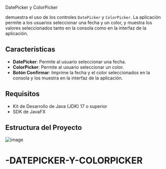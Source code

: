  DatePicker y ColorPicker

 demuestra el uso de los controles `DatePicker` y `ColorPicker`. La aplicación permite a los usuarios seleccionar una fecha y un color, y muestra los valores seleccionados tanto en la consola como en la interfaz de la aplicación.

## Características

- **DatePicker**: Permite al usuario seleccionar una fecha.
- **ColorPicker**: Permite al usuario seleccionar un color.
- **Botón Confirmar**: Imprime la fecha y el color seleccionados en la consola y los muestra en la interfaz de la aplicación.

## Requisitos

- Kit de Desarrollo de Java (JDK) 17 o superior
- SDK de JavaFX

## Estructura del Proyecto
![image](https://github.com/Ivanmurillojr30/-DATEPICKER-Y-COLORPICKER/assets/168851753/ce3cac6b-d51e-4a20-ab8e-567808ed206f)


# -DATEPICKER-Y-COLORPICKER
